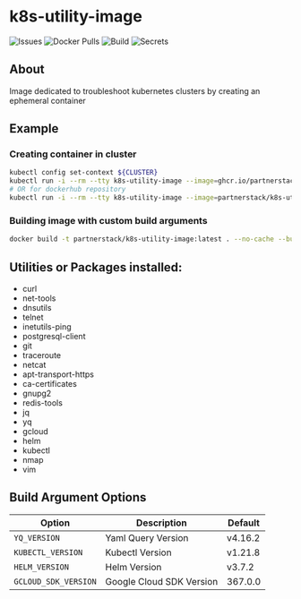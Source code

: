 # k8s-utility-image

![Issues](https://img.shields.io/github/issues/partnerstack/k8s-utility-image?&style=plastic)
![Docker Pulls](https://img.shields.io/docker/pulls/partnerstack/k8s-utility-image?&style=plastic)
![Build](https://img.shields.io/github/workflow/status/partnerstack/k8s-utility-image/build-and-publish/main?&style=plastic)
![Secrets](https://img.shields.io/github/workflow/status/partnerstack/k8s-utility-image/gitguardian-secret-scan/main?label=Secrets%20Check&style=plastic)

## About

Image dedicated to troubleshoot kubernetes clusters by creating an ephemeral container

## Example

### Creating container in cluster
```bash
kubectl config set-context ${CLUSTER}
kubectl run -i --rm --tty k8s-utility-image --image=ghcr.io/partnerstack/k8s-utility-image:latest --restart=Never
# OR for dockerhub repository
kubectl run -i --rm --tty k8s-utility-image --image=partnerstack/k8s-utility-image:latest --restart=Never
```

### Building image with custom build arguments
```bash
docker build -t partnerstack/k8s-utility-image:latest . --no-cache --build-arg KUBECTL_VERSION=1.23.1 
```

## Utilities or Packages installed:

* curl
* net-tools
* dnsutils
* telnet
* inetutils-ping
* postgresql-client
* git
* traceroute
* netcat
* apt-transport-https
* ca-certificates
* gnupg2
* redis-tools
* jq
* yq
* gcloud
* helm
* kubectl
* nmap
* vim

## Build Argument Options

| Option | Description | Default |
| --- | ----------- | ---- |
| `YQ_VERSION` | Yaml Query Version | v4.16.2 |
| `KUBECTL_VERSION` | Kubectl Version | v1.21.8 |
| `HELM_VERSION` | Helm Version | v3.7.2 |
| `GCLOUD_SDK_VERSION` | Google Cloud SDK Version | 367.0.0 |
